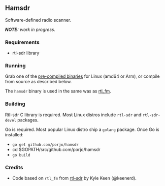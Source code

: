 ## Hamsdr

Software-defined radio scanner. 

_**NOTE:** work in progress._

### Requirements

* rtl-sdr library

### Running

Grab one of the [pre-compiled binaries](https://github.com/porjo/hamsdr/releases) for Linux (amd64 or Arm), or compile from source as described below.

The `hamsdr` binary is used in the same was as [rtl_fm](http://kmkeen.com/rtl-demod-guide/).

### Building

Rtl-sdr C library is required. Most Linux distros include `rtl-sdr` and `rtl-sdr-devel` packages.

Go is required. Most popular Linux distro ship a `golang` package. Once Go is installed: 

- `go get github.com/porjo/hamsdr` 
- cd $GOPATH/src/github.com/porjo/hamsdr
- `go build`


### Credits

- Code based on `rtl_fm` from [rtl-sdr](https://github.com/keenerd/rtl-sdr) by Kyle Keen (@keenerd).
